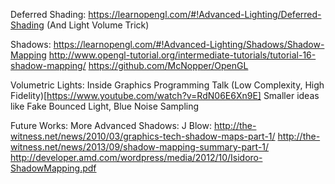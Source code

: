 Deferred Shading:
    https://learnopengl.com/#!Advanced-Lighting/Deferred-Shading (And Light Volume Trick)

Shadows:
    https://learnopengl.com/#!Advanced-Lighting/Shadows/Shadow-Mapping
    http://www.opengl-tutorial.org/intermediate-tutorials/tutorial-16-shadow-mapping/
    https://github.com/McNopper/OpenGL


Volumetric Lights:
    Inside Graphics Programming Talk (Low Complexity, High Fidelity)[https://www.youtube.com/watch?v=RdN06E6Xn9E]
        Smaller ideas like Fake Bounced Light, Blue Noise Sampling

Future Works:
    More Advanced Shadows:
        J Blow:
            http://the-witness.net/news/2010/03/graphics-tech-shadow-maps-part-1/
            http://the-witness.net/news/2013/09/shadow-mapping-summary-part-1/
        http://developer.amd.com/wordpress/media/2012/10/Isidoro-ShadowMapping.pdf



